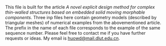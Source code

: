 This file is built for the article _A novel explicit design method for complex thin-walled structures based on embedded solid moving morphable components_. 
Three inp files here contain geometry models (described by triangular meshes) of numerical examples from the abovementioned article. The prefix in the name of each file corresponds to the example of the same sequence number.
Please feel free to contact me if you have further requests or ideas.
My email is huowd@mail.dlut.edu.cn.
